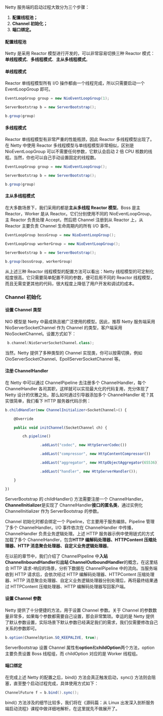 Netty 服务端的启动过程大致分为三个步骤：

1. **配置线程池；**
2. **Channel 初始化；**
3. **端口绑定。**

#### 配置线程池

Netty 是采用 Reactor 模型进行开发的，可以非常容易切换三种 Reactor 模式：**单线程模式**、**多线程模式**、**主从多线程模式**。

#### **单线程模式**

Reactor 单线程模型所有 I/O 操作都由一个线程完成，所以只需要启动一个 EventLoopGroup 即可。

```java
EventLoopGroup group = new NioEventLoopGroup(1);

ServerBootstrap b = new ServerBootstrap();

b.group(group)
```

#### **多线程模式**

Reactor 单线程模型有非常严重的性能瓶颈，因此 Reactor 多线程模型出现了。在 Netty 中使用 Reactor 多线程模型与单线程模型非常相似，区别是 NioEventLoopGroup 可以不需要任何参数，它默认会启动 2 倍 CPU 核数的线程。当然，你也可以自己手动设置固定的线程数。

```csharp
EventLoopGroup group = new NioEventLoopGroup();

ServerBootstrap b = new ServerBootstrap();

b.group(group)
```

#### **主从多线程模式**

在大多数场景下，我们采用的都是**主从多线程 Reactor 模型**。Boss 是主 Reactor，Worker 是从 Reactor。它们分别使用不同的 NioEventLoopGroup，主 Reactor 负责处理 Accept，然后把 Channel 注册到从 Reactor 上，从 Reactor 主要负责 Channel 生命周期内的所有 I/O 事件。

```java
EventLoopGroup bossGroup = new NioEventLoopGroup();

EventLoopGroup workerGroup = new NioEventLoopGroup();

ServerBootstrap b = new ServerBootstrap();

b.group(bossGroup, workerGroup)
```

从上述三种 Reactor 线程模型的配置方法可以看出：Netty 线程模型的可定制化程度很高。它只需要简单配置不同的参数，便可启用不同的 Reactor 线程模型，而且无需变更其他的代码，很大程度上降低了用户开发和调试的成本。

### Channel 初始化

#### 设置 Channel 类型

NIO 模型是 Netty 中最成熟且被广泛使用的模型。因此，推荐 Netty 服务端采用 NioServerSocketChannel 作为 Channel 的类型，客户端采用 NioSocketChannel。设置方式如下：

```cpp
 b.channel(NioServerSocketChannel.class);
```

当然，Netty 提供了多种类型的 Channel 实现类，你可以按需切换，例如 OioServerSocketChannel、EpollServerSocketChannel 等。

#### 注册 ChannelHandler

在 Netty 中可以通过 ChannelPipeline 去注册多个 ChannelHandler，每个 ChannelHandler 各司其职，这样就可以实现最大化的代码复用，充分体现了 Netty 设计的优雅之处。那么如何通过引导器添加多个 ChannelHandler 呢？其实很简单，我们看下 HTTP 服务器代码示例：

```typescript
b.childHandler(new ChannelInitializer<SocketChannel>() {

    @Override

    public void initChannel(SocketChannel ch) {

        ch.pipeline()

                .addLast("codec", new HttpServerCodec())

                .addLast("compressor", new HttpContentCompressor())

                .addLast("aggregator", new HttpObjectAggregator(65536)) 

                .addLast("handler", new HttpServerHandler());

    }

})
```

ServerBootstrap 的 childHandler() 方法需要注册一个 ChannelHandler。**ChannelInitializer**是实现了 ChannelHandler**接口的匿名类**，通过实例化 ChannelInitializer 作为 ServerBootstrap 的参数。

Channel 初始化时都会绑定一个 Pipeline，它主要用于服务编排。Pipeline 管理了多个 ChannelHandler。I/O 事件依次在 ChannelHandler 中传播，ChannelHandler 负责业务逻辑处理。上述 HTTP 服务器示例中使用链式的方式加载了多个 ChannelHandler，包含**HTTP 编解码处理器、HTTPContent 压缩处理器、HTTP 消息聚合处理器、自定义业务逻辑处理器**。

在以前的章节中，我们介绍了 ChannelPipeline 中**入站 ChannelInboundHandler**和**出站 ChannelOutboundHandler**的概念，在这里结合 HTTP 请求-响应的场景，分析下数据在 ChannelPipeline 中的流向。当服务端收到 HTTP 请求后，会依次经过 HTTP 编解码处理器、HTTPContent 压缩处理器、HTTP 消息聚合处理器、自定义业务逻辑处理器分别处理后，再将最终结果通过 HTTPContent 压缩处理器、HTTP 编解码处理器写回客户端。

#### 设置 Channel 参数

Netty 提供了十分便捷的方法，用于设置 Channel 参数。关于 Channel 的参数数量非常多，如果每个参数都需要自己设置，那会非常繁琐。幸运的是 Netty 提供了默认参数设置，实际场景下默认参数已经满足我们的需求，我们仅需要修改自己关系的参数即可。

```java
b.option(ChannelOption.SO_KEEPALIVE, true);
```

ServerBootstrap 设置 Channel 属性有**option**和**childOption**两个方法，option 主要负责设置 Boss 线程组，而 childOption 对应的是 Worker 线程组。

#### 端口绑定

在完成上述 Netty 的配置之后，bind() 方法会真正触发启动，sync() 方法则会阻塞，直至整个启动过程完成，具体使用方式如下：

```java
ChannelFuture f = b.bind().sync();
```

bind() 方法涉及的细节比较多，我们将在《源码篇：从 Linux 出发深入剖析服务端启动流程》课程中做详细地解析，在这里就先不做展开了。